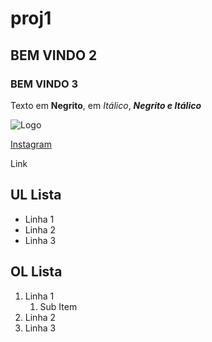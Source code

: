 # proj1

## BEM VINDO 2

### BEM VINDO 3

Texto em **Negrito**, em _Itálico_, _**Negrito e Itálico**_

![Logo](https://awesomewm.org/apidoc/images/AUTOGEN_wibox_logo_logo_and_name.svg)

[Instagram](https://instagram.com/user)

Link

## UL Lista

* Linha 1
* Linha 2
* Linha 3

## OL Lista

1. Linha 1
    1. Sub Item
2. Linha 2
3. Linha 3
